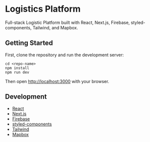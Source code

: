 # Logistics Platform

Full-stack Logistic Platform built with React, Next.js, Firebase, styled-components, Tailwind, and Mapbox.

## Getting Started

First, clone the repository and run the development server:

```
cd <repo-name>
npm install
npm run dev
```

Then open [http://localhost:3000](http://localhost:3000) with your browser.

## Development

* [React](https://reactjs.org/)
* [Next.js](https://nextjs.org/)
* [Firebase](https://firebase.google.com/)
* [styled-components](https://styled-components.com/)
* [Tailwind](https://tailwindcss.com/)
* [Mapbox](https://www.mapbox.com/)
